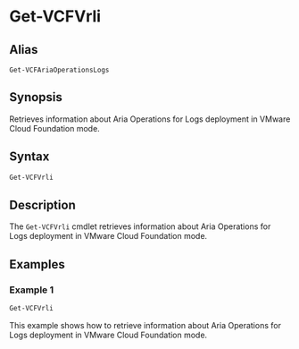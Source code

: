 # Get-VCFVrli

## Alias

`Get-VCFAriaOperationsLogs`

## Synopsis

Retrieves information about Aria Operations for Logs deployment in VMware Cloud Foundation mode.

## Syntax

```powershell
Get-VCFVrli
```

## Description

The `Get-VCFVrli` cmdlet retrieves information about Aria Operations for Logs deployment in VMware Cloud Foundation mode.

## Examples

### Example 1

```powershell
Get-VCFVrli
```

This example shows how to retrieve information about Aria Operations for Logs deployment in VMware Cloud Foundation mode.
